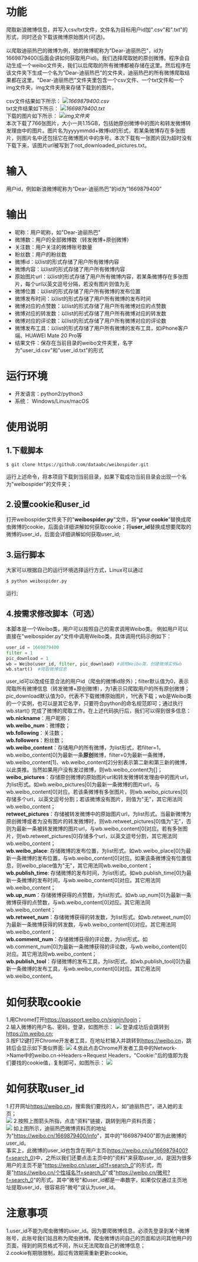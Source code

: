 # 功能
爬取新浪微博信息，并写入csv/txt文件，文件名为目标用户id加".csv"和".txt"的形式，同时还会下载该微博原始图片(可选)。<br>
<br>
以爬取迪丽热巴的微博为例，她的微博昵称为"Dear-迪丽热巴"，id为1669879400(后面会讲如何获取用户id)。我们选择爬取她的原创微博。程序会自动生成一个weibo文件夹，我们以后爬取的所有微博都被存储在这里。然后程序在该文件夹下生成一个名为"Dear-迪丽热巴"的文件夹，迪丽热巴的所有微博爬取结果都在这里。"Dear-迪丽热巴"文件夹里包含一个csv文件、一个txt文件和一个img文件夹，img文件夹用来存储下载到的图片。<br>
<br>
csv文件结果如下所示：
![](https://picture.cognize.me/cognize/github/weibospider/weibo_csv.png)*1669879400.csv*<br>
txt文件结果如下所示：
![](https://picture.cognize.me/cognize/github/weibospider/weibo_txt.png)*1669879400.txt*<br>
下载的图片如下所示：
![](https://picture.cognize.me/cognize/github/weibospider/picture.png)*img文件夹*<br>
本次下载了766张图片，大小一共1.15GB，包括她原创微博中的图片和转发微博转发理由中的图片。图片名为yyyymmdd+微博id的形式，若某条微博存在多张图片，则图片名中还包括它在微博图片中的序号。本次下载有一张图片因为超时没有下载下来，该图片url被写到了not_downloaded_pictures.txt。
# 输入
用户id，例如新浪微博昵称为“Dear-迪丽热巴”的id为“1669879400”

# 输出
- 昵称：用户昵称，如"Dear-迪丽热巴"
- 微博数：用户的全部微博数（转发微博+原创微博）
- 关注数：用户关注的微博账号数量
- 粉丝数：用户的粉丝数
- 微博id：以list的形式存储了用户所有微博内容
- 微博内容：以list的形式存储了用户所有微博内容
- 原始图片url：以list的形式存储了用户所有微博内容，若某条微博存在多张图片，每个url以英文逗号分隔，若没有图片则值为无
- 微博位置：以list的形式存储了用户所有微博的发布位置
- 微博发布时间：以list的形式存储了用户所有微博的发布时间
- 微博对应的点赞数：以list的形式存储了用户所有微博对应的点赞数
- 微博对应的转发数：以list的形式存储了用户所有微博对应的转发数
- 微博对应的评论数：以list的形式存储了用户所有微博对应的评论数
- 微博发布工具：以list的形式存储了用户所有微博的发布工具，如iPhone客户端、HUAWEI Mate 20 Pro等
- 结果文件：保存在当前目录的weibo文件夹里，名字为"user_id.csv"和"user_id.txt"的形式

# 运行环境
- 开发语言：python2/python3
- 系统： Windows/Linux/macOS

# 使用说明
## 1.下载脚本
```bash
$ git clone https://github.com/dataabc/weibospider.git
```
运行上述命令，将本项目下载到当前目录，如果下载成功当前目录会出现一个名为"weibospider"的文件夹；
## 2.设置cookie和user_id
打开weibospider文件夹下的"**weibospider.py**"文件，将“**your cookie**”替换成爬虫微博的cookie，后面会详细讲解如何获取cookie；将**user_id**替换成想要爬取的微博的user_id，后面会详细讲解如何获取user_id;
## 3.运行脚本
大家可以根据自己的运行环境选择运行方式，Linux可以通过
```bash
$ python weibospider.py
```
运行;
## 4.按需求修改脚本（可选）
本脚本是一个Weibo类，用户可以按照自己的需求调用Weibo类。
例如用户可以直接在"weibospider.py"文件中调用Weibo类，具体调用代码示例如下：
```python
user_id = 1669879400
filter = 1
pic_download = 1
wb = Weibo(user_id, filter, pic_download) #调用Weibo类，创建微博实例wb
wb.start()  #爬取微博信息
```
user_id可以改成任意合法的用户id（爬虫的微博id除外）；filter默认值为0，表示爬取所有微博信息（转发微博+原创微博），为1表示只爬取用户的所有原创微博；pic_download默认值为0，代表不下载微博原始图片，1代表下载；wb是Weibo类的一个实例，也可以是其它名字，只要符合python的命名规范即可；通过执行wb.start() 完成了微博的爬取工作。在上述代码执行后，我们可以得到很多信息：<br>
**wb.nickname**：用户昵称；<br>
**wb.weibo_num**：微博数；<br>
**wb.following**：关注数；<br>
**wb.followers**：粉丝数；<br>
**wb.weibo_content**：存储用户的所有微博，为list形式，若filter=1， wb.weibo_content[0]为最新一条**原创**微博，filter=0为最新一条微博，wb.weibo_content[1]、wb.weibo_content[2]分别表示第二新和第三新的微博，以此类推。当然如果用户没有发过微博，则wb.weibo_content为[]；<br>
**weibo_pictures**：存储原创微博的原始图片url和转发微博转发理由中的图片url，为list形式。如wb.weibo_pictures[0]为最新一条微博的图片url，与wb.weibo_content[0]对应。若该条微博有多张图片，则wb.weibo_pictures[0]存储多个url，以英文逗号分割；若该微博没有图片，则值为"无"，其它用法同wb.weibo_content；<br>
**retweet_pictures**：存储被转发微博中的原始图片url，为list形式。当最新微博为原创微博或者为没有图片的转发微博时，则wb.retweet_pictures[0]值为"无"，否则为最新一条被转发微博的图片url，与wb.weibo_content[0]对应。若有多张图片，则wb.retweet_pictures[0]存储多个url，以英文逗号分割，其它用法同wb.weibo_content；<br>
**wb.weibo_place**: 存储微博的发布位置，为list形式。如wb.weibo_place[0]为最新一条微博的发布位置，与wb.weibo_content[0]对应。如果该条微博没有位置信息，则weibo_place值为"无"，其它用法同wb.weibo_content；<br>
**wb.publish_time**: 存储微博的发布时间，为list形式。如wb.publish_time[0]为最新一条微博的发布时间，与wb.weibo_content[0]对应。其它用法同wb.weibo_content；<br>
**wb.up_num**：存储微博获得的点赞数，为list形式。如wb.up_num[0]为最新一条微博获得的点赞数，与wb.weibo_content[0]对应。其它用法同wb.weibo_content；<br>
**wb.retweet_num**：存储微博获得的转发数，为list形式。如wb.retweet_num[0]为最新一条微博获得的转发数，与wb.weibo_content[0]对应。其它用法同wb.weibo_content；<br>
**wb.comment_num**：存储微博获得的评论数，为list形式。如wb.comment_num[0]为最新一条微博获得的评论数，与wb.weibo_content[0]对应。其它用法同wb.weibo_content；<br>
**wb.publish_tool**：存储微博的发布工具，为list形式。如wb.publish_tool[0]为最新一条微博的发布工具，与wb.weibo_content[0]对应。其它用法同wb.weibo_content。

# 如何获取cookie
1.用Chrome打开<https://passport.weibo.cn/signin/login>；<br>
2.输入微博的用户名、密码，登录，如图所示：
![](https://picture.cognize.me/cognize/github/weibospider/cookie1.png)
登录成功后会跳转到<https://m.weibo.cn>;<br>
3.按F12键打开Chrome开发者工具，在地址栏输入并跳转到<https://weibo.cn>，跳转后会显示如下类似界面:
![](https://picture.cognize.me/cognize/github/weibospider/cookie2.png)
4.依此点击Chrome开发者工具中的Network->Name中的weibo.cn->Headers->Request Headers，"Cookie:"后的值即为我们要找的cookie值，复制即可，如图所示：
![](https://picture.cognize.me/cognize/github/weibospider/cookie3.png)

# 如何获取user_id
1.打开网址<https://weibo.cn>，搜索我们要找的人，如”迪丽热巴“，进入她的主页；<br>
![](https://picture.cognize.me/cognize/github/weibospider/user_home.png)
2.按照上图箭头所指，点击"资料"链接，跳转到用户资料页面；<br>
![](https://picture.cognize.me/cognize/github/weibospider/user_info.png)
如上图所示，迪丽热巴微博资料页的地址为"<https://weibo.cn/1669879400/info>"，其中的"1669879400"即为此微博的user_id。<br>
事实上，此微博的user_id也包含在用户主页(<https://weibo.cn/u/1669879400?f=search_0>)中，之所以我们还要点击主页中的"资料"来获取user_id，是因为很多用户的主页不是"<https://weibo.cn/user_id?f=search_0>"的形式，而是"<https://weibo.cn/个性域名?f=search_0>"或"<https://weibo.cn/微号?f=search_0>"的形式。其中"微号"和user_id都是一串数字，如果仅仅通过主页地址提取user_id，很容易将"微号"误认为user_id。

# 注意事项
1.user_id不能为爬虫微博的user_id。因为要爬微博信息，必须先登录到某个微博账号，此账号我们姑且称为爬虫微博。爬虫微博访问自己的页面和访问其他用户的页面，得到的网页格式不同，所以无法爬取自己的微博信息；<br>
2.cookie有期限限制，超过有效期需重新更新cookie。

